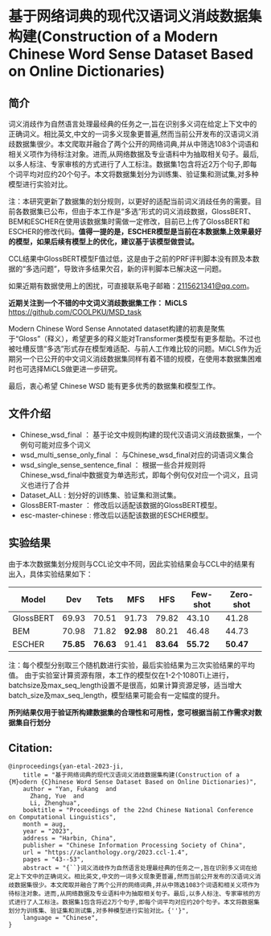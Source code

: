 # 基于网络词典的现代汉语词义消歧数据集构建(Construction of a Modern Chinese Word Sense Dataset Based on Online Dictionaries)


## 简介

词义消歧作为自然语言处理最经典的任务之一,旨在识别多义词在给定上下文中的正确词义。相比英文,中文的一词多义现象更普遍,然而当前公开发布的汉语词义消歧数据集很少。本文爬取并融合了两个公开的网络词典,并从中筛选1083个词语和相关义项作为待标注对象。进而,从网络数据及专业语料中为抽取相关句子。最后,以多人标注、专家审核的方式进行了人工标注。数据集1包含将近2万个句子,即每个词平均对应约20个句子。本文将数据集划分为训练集、验证集和测试集,对多种模型进行实验对比。


注：本研究更新了数据集的划分规则，以更好的适配当前词义消歧任务的需要。目前各数据集已公布，但由于本工作是“多选”形式的词义消歧数据，GlossBERT、BEM和ESCHER在使用该数据集时需做一定修改，目前已上传了GlossBERT和ESCHER的修改代码。**值得一提的是，ESCHER模型是当前在本数据集上效果最好的模型，如果后续有模型上的优化，建议基于该模型做尝试。**


CCL结果中GlossBERT模型F值过低，这是由于之前的PRF评判脚本没有顾及本数据的“多选问题”，导致许多结果欠召，新的评判脚本已解决这一问题。


如果近期有数据使用上的困扰，可直接联系电子邮箱：2115621341@qq.com。


**近期关注到一个不错的中文词义消歧数据集工作：  MiCLS**    https://github.com/COOLPKU/MSD_task

Modern Chinese Word Sense Annotated dataset构建的初衷是聚焦于“Gloss”（释义），希望更多的释义能对Transformer类模型有更多帮助。不过也被吐槽反馈“多选”形式存在模型难适配、与前人工作难比较的问题。MiCLS作为近期另一个已公开的中文词义消歧数据集同样有着不错的规模，在使用本数据集困难时也可选择MiCLS做更进一步研究。

最后，衷心希望 Chinese WSD 能有更多优秀的数据集和模型工作。

## 文件介绍


* Chinese_wsd_final    ：    基于论文中规则构建的现代汉语词义消歧数据集，一个例句可能对应多个词义
* wsd_multi_sense_only_final    ：    与Chinese_wsd_final对应的词语词义集合
* wsd_single_sense_sentence_final    ：    根据一些合并规则将Chinese_wsd_final中数据变为单选形式，即每个例句仅对应一个词义，且词义也进行了合并
* Dataset_ALL    :    划分好的训练集、验证集和测试集。
* GlossBERT-master    ：    修改后以适配该数据的GlossBERT模型。
* esc-master-chinese    :    修改后以适配该数据的ESCHER模型。    

## 实验结果

由于本次数据集划分规则与CCL论文中不同，因此实验结果会与CCL中的结果有出入，具体实验结果如下：

| Model     | Dev       | Tets      | MFS       | HFS       | Few-shot  | Zero-shot |
|-----------|-----------|-----------|-----------|-----------|-----------|-----------|
| GlossBERT | 69.93     | 70.51     | 91.73     | 79.82     | 43.10     | 41.28     |
| BEM       | 70.98     | 71.82     | **92.98** | 80.21     | 46.48     | 44.73     |
| ESCHER    | **75.85** | **76.63** | 91.41     | **83.64** | **55.72** | **50.47** |

注：每个模型分别取三个随机数进行实验，最后实验结果为三次实验结果的平均值。
由于实验室计算资源有限，本工作的模型仅在1-2个1080Ti上进行，batchsize及max_seq_length设置不是很高，如果计算资源足够，适当增大batch_size及max_seq_length，模型结果可能会有一定幅度的提升。

**所列结果仅用于验证所构建数据集的合理性和可用性，您可根据当前工作需求对数据集自行划分**


## Citation:

```
@inproceedings{yan-etal-2023-ji,
    title = "基于网络词典的现代汉语词义消歧数据集构建(Construction of a {M}odern {C}hinese Word Sense Dataset Based on Online Dictionaries)",
    author = "Yan, Fukang  and
      Zhang, Yue  and
      Li, Zhenghua",
    booktitle = "Proceedings of the 22nd Chinese National Conference on Computational Linguistics",
    month = aug,
    year = "2023",
    address = "Harbin, China",
    publisher = "Chinese Information Processing Society of China",
    url = "https://aclanthology.org/2023.ccl-1.4",
    pages = "43--53",
    abstract = "{``}词义消歧作为自然语言处理最经典的任务之一,旨在识别多义词在给定上下文中的正确词义。相比英文,中文的一词多义现象更普遍,然而当前公开发布的汉语词义消歧数据集很少。本文爬取并融合了两个公开的网络词典,并从中筛选1083个词语和相关义项作为待标注对象。进而,从网络数据及专业语料中为抽取相关句子。最后,以多人标注、专家审核的方式进行了人工标注。数据集1包含将近2万个句子,即每个词平均对应约20个句子。本文将数据集划分为训练集、验证集和测试集,对多种模型进行实验对比。{''}",
    language = "Chinese",
}

```
